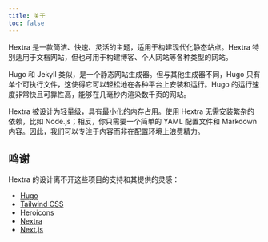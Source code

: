 ```yaml
---
title: 关于
toc: false
---
```


Hextra 是一款简洁、快速、灵活的主题，适用于构建现代化静态站点。Hextra 特别适用于文档网站，但也可用于构建博客、个人网站等各种类型的网站。

Hugo 和 Jekyll 类似，是一个静态网站生成器。但与其他生成器不同，Hugo 只有单个可执行文件，这使得它可以轻松地在各种平台上安装和运行。Hugo 的运行速度非常快且可靠性高，能够在几毫秒内渲染数千页的网站。

Hextra 被设计为轻量级，具有最小化的内存占用。使用 Hextra 无需安装繁杂的依赖，比如 Node.js；相反，你只需要一个简单的 YAML 配置文件和 Markdown 内容。因此，我们可以专注于内容而非在配置环境上浪费精力。

## 鸣谢

Hextra 的设计离不开这些项目的支持和其提供的灵感：

- [Hugo](https://gohugo.io/)
- [Tailwind CSS](https://tailwindcss.com/)
- [Heroicons](https://heroicons.com/)
- [Nextra](https://nextra.vercel.app/)
- [Next.js](https://nextjs.org/)
